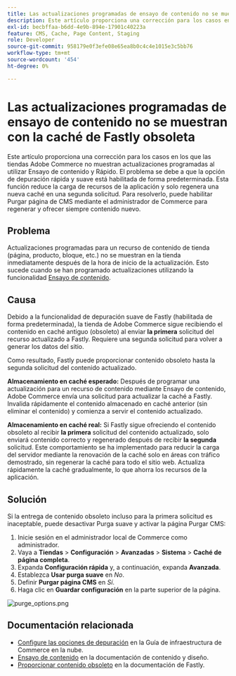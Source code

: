 ```yaml
---
title: Las actualizaciones programadas de ensayo de contenido no se muestran con la caché de Fastly obsoleta
description: Este artículo proporciona una corrección para los casos en los que las tiendas Adobe Commerce no muestran actualizaciones programadas al utilizar Ensayo de contenido y Rápido. El problema se debe a que la opción de depuración rápida y suave está habilitada de forma predeterminada. Esta función reduce la carga de recursos de la aplicación y solo regenera una nueva caché en una segunda solicitud. Para resolverlo, puede habilitar Purgar página de CMS mediante el administrador de Commerce para regenerar y ofrecer siempre contenido nuevo.
exl-id: becbffaa-b6dd-4e9b-894e-17901c40223a
feature: CMS, Cache, Page Content, Staging
role: Developer
source-git-commit: 958179e0f3efe08e65ea8b0c4c4e1015e3c5bb76
workflow-type: tm+mt
source-wordcount: '454'
ht-degree: 0%

---
```


# Las actualizaciones programadas de ensayo de contenido no se muestran con la caché de Fastly obsoleta

Este artículo proporciona una corrección para los casos en los que las tiendas Adobe Commerce no muestran actualizaciones programadas al utilizar Ensayo de contenido y Rápido. El problema se debe a que la opción de depuración rápida y suave está habilitada de forma predeterminada. Esta función reduce la carga de recursos de la aplicación y solo regenera una nueva caché en una segunda solicitud. Para resolverlo, puede habilitar Purgar página de CMS mediante el administrador de Commerce para regenerar y ofrecer siempre contenido nuevo.

## Problema

Actualizaciones programadas para un recurso de contenido de tienda (página, producto, bloque, etc.) no se muestran en la tienda inmediatamente después de la hora de inicio de la actualización. Esto sucede cuando se han programado actualizaciones utilizando la funcionalidad [Ensayo de contenido](https://experienceleague.adobe.com/docs/commerce-admin/content-design/staging/content-staging.html).

## Causa

Debido a la funcionalidad de depuración suave de Fastly (habilitada de forma predeterminada), la tienda de Adobe Commerce sigue recibiendo el contenido en caché antiguo (obsoleto) al enviar **la primera** solicitud del recurso actualizado a Fastly. Requiere una segunda solicitud para volver a generar los datos del sitio.

Como resultado, Fastly puede proporcionar contenido obsoleto hasta la segunda solicitud del contenido actualizado.

**Almacenamiento en caché esperado:** Después de programar una actualización para un recurso de contenido mediante Ensayo de contenido, Adobe Commerce envía una solicitud para actualizar la caché a Fastly. Invalida rápidamente el contenido almacenado en caché anterior (sin eliminar el contenido) y comienza a servir el contenido actualizado.

**Almacenamiento en caché real:** Si Fastly sigue ofreciendo el contenido obsoleto al recibir **la primera** solicitud del contenido actualizado, solo enviará contenido correcto y regenerado después de recibir **la segunda** solicitud. Este comportamiento se ha implementado para reducir la carga del servidor mediante la renovación de la caché solo en áreas con tráfico demostrado, sin regenerar la caché para todo el sitio web. Actualiza rápidamente la caché gradualmente, lo que ahorra los recursos de la aplicación.

## Solución

Si la entrega de contenido obsoleto incluso para la primera solicitud es inaceptable, puede desactivar Purga suave y activar la página Purgar CMS:

1. Inicie sesión en el administrador local de Commerce como administrador.
1. Vaya a **Tiendas** > **Configuración** > **Avanzadas** > **Sistema** > **Caché de página completa**.
1. Expanda **Configuración rápida** y, a continuación, expanda **Avanzada**.
1. Establezca **Usar purga suave** en *No*.
1. Definir **Purgar página CMS** en *Sí*.
1. Haga clic en **Guardar configuración** en la parte superior de la página.


![purge_options.png](assets/purge_options.png)

## Documentación relacionada

* [Configure las opciones de depuración](https://experienceleague.adobe.com/docs/commerce-cloud-service/user-guide/cdn/setup-fastly/fastly-configuration.html) en la Guía de infraestructura de Commerce en la nube.
* [Ensayo de contenido](https://experienceleague.adobe.com/docs/commerce-admin/content-design/staging/content-staging.html) en la documentación de contenido y diseño.
* [Proporcionar contenido obsoleto](https://docs.fastly.com/guides/performance-tuning/serving-stale-content) en la documentación de Fastly.
